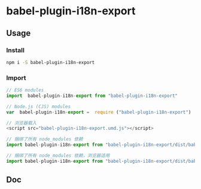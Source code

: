 # babel-plugin-i18n-export


## Usage

### Install
```bash
npm i -S babel-plugin-i18n-export
```

### Import
```js
// ES6 modules
import  babel-plugin-i18n-export from "babel-plugin-i18n-export"

// Node.js (CJS) modules
var  babel-plugin-i18n-export =  require ("babel-plugin-i18n-export")

// 浏览器载入
<script src="babel-plugin-i18n-export.umd.js"></script>

// 捆绑了所有 node_modules 依赖
import babel-plugin-i18n-export from "babel-plugin-i18n-export/dist/babel-plugin-i18n-export.node-bundle.js"

// 捆绑了所有 node_modules 依赖，浏览器适用
import babel-plugin-i18n-export from "babel-plugin-i18n-export/dist/babel-plugin-i18n-export.web-bundle.js"
```


## Doc










